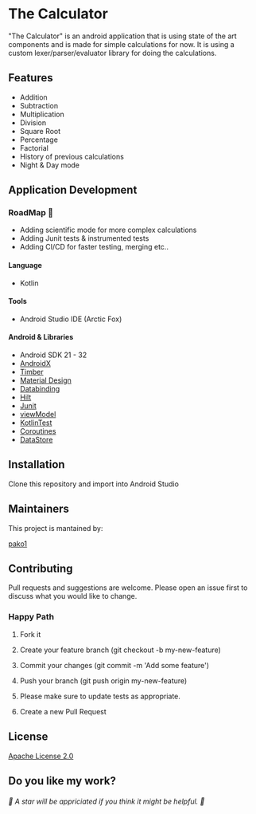 # The Calculator

"The Calculator" is an android application that is using state of the art components and is made for simple calculations for now.
It is using a custom lexer/parser/evaluator library for doing the calculations.

## Features
- Addition
- Subtraction
- Multiplication
- Division
- Square Root
- Percentage
- Factorial
- History of previous calculations
- Night & Day mode


## Application Development

### RoadMap :calendar:
- Adding scientific mode for more complex calculations
- Adding Junit tests & instrumented tests
- Adding CI/CD for faster testing, merging etc..

#### Language

- Kotlin

#### Tools

- Android Studio IDE (Arctic Fox)


#### Android & Libraries
- Android SDK 21 - 32
- [AndroidX](https://developer.android.com/jetpack/androidx)
- [Timber](https://github.com/JakeWharton/timber)
- [Material Design](https://github.com/material-components/material-components-android)
- [Databinding](https://developer.android.com/topic/libraries/data-binding)
- [Hilt](https://developer.android.com/training/dependency-injection/hilt-android)
- [Junit](https://developer.android.com/training/testing/unit-testing/local-unit-tests)
- [viewModel](https://developer.android.com/topic/libraries/architecture/viewmodel)
- [KotlinTest](https://github.com/kotest/kotest)
- [Coroutines](https://kotlinlang.org/docs/coroutines-guide.html)
- [DataStore](https://developer.android.com/topic/libraries/architecture/datastore)

## Installation

Clone this repository and import into Android Studio


## Maintainers

This project is mantained by:

[pako1](https://github.com/pako1)

## Contributing

Pull requests and suggestions are welcome. Please open an issue first to discuss what you would like to change.

### Happy Path

1. Fork it

2. Create your feature branch (git checkout -b my-new-feature)

3. Commit your changes (git commit -m 'Add some feature')

4. Push your branch (git push origin my-new-feature)

5. Please make sure to update tests as appropriate.

6. Create a new Pull Request

## License

[Apache License 2.0](LICENSE.md)


## Do you like my work?

###### :star2: A star will be appriciated if you think it might be helpful. :star2: